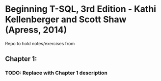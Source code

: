 # Beginning T-SQL, 3rd Edition - Kathi Kellenberger and Scott Shaw (Apress, 2014)
Repo to hold notes/exercises from

## Chapter 1: ##
### TODO: Replace with Chapter 1 description ###
